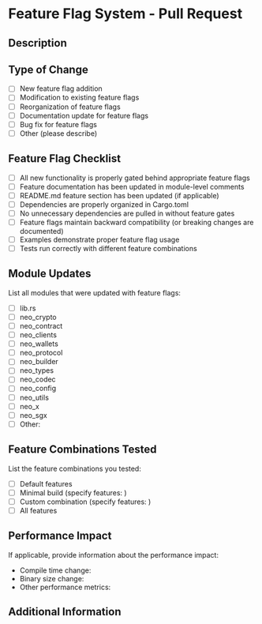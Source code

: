 # Feature Flag System - Pull Request

## Description

<!-- Describe the changes you've made to the feature flag system -->

## Type of Change

- [ ] New feature flag addition
- [ ] Modification to existing feature flags
- [ ] Reorganization of feature flags
- [ ] Documentation update for feature flags
- [ ] Bug fix for feature flags
- [ ] Other (please describe)

## Feature Flag Checklist

- [ ] All new functionality is properly gated behind appropriate feature flags
- [ ] Feature documentation has been updated in module-level comments
- [ ] README.md feature section has been updated (if applicable)
- [ ] Dependencies are properly organized in Cargo.toml
- [ ] No unnecessary dependencies are pulled in without feature gates
- [ ] Feature flags maintain backward compatibility (or breaking changes are documented)
- [ ] Examples demonstrate proper feature flag usage
- [ ] Tests run correctly with different feature combinations

## Module Updates

List all modules that were updated with feature flags:

- [ ] lib.rs
- [ ] neo_crypto
- [ ] neo_contract
- [ ] neo_clients
- [ ] neo_wallets
- [ ] neo_protocol
- [ ] neo_builder
- [ ] neo_types
- [ ] neo_codec
- [ ] neo_config
- [ ] neo_utils
- [ ] neo_x
- [ ] neo_sgx
- [ ] Other: <!-- Please specify -->

## Feature Combinations Tested

List the feature combinations you tested:

- [ ] Default features
- [ ] Minimal build (specify features: <!-- Please list features -->)
- [ ] Custom combination (specify features: <!-- Please list features -->)
- [ ] All features

## Performance Impact

If applicable, provide information about the performance impact:

- Compile time change: <!-- Please specify -->
- Binary size change: <!-- Please specify -->
- Other performance metrics: <!-- Please specify -->

## Additional Information

<!-- Any additional information about your changes --> 